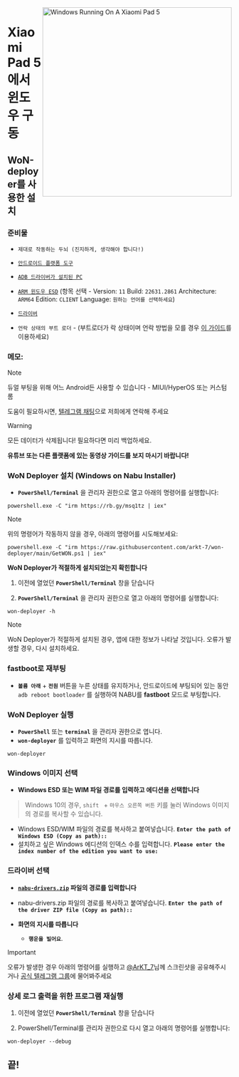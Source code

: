 <img align="right" src="https://raw.githubusercontent.com/erdilS/Port-Windows-11-Xiaomi-Pad-5/main/nabu.png" width="425" alt="Windows Running On A Xiaomi Pad 5">

# Xiaomi Pad 5 에서 윈도우 구동

## WoN-deployer를 사용한 설치

### 준비물
- ```제대로 작동하는 두뇌 (진지하게, 생각해야 합니다!)```

- [```안드로이드 플랫폼 도구```](https://developer.android.com/studio/releases/platform-tools)
  
- [```ADB 드라이버가 설치된 PC```](https://dl.google.com/android/repository/usb_driver_r13-windows.zip)
  
- [```ARM 윈도우 ESD```](https://worproject.com/esd) (항목 선택 - Version:  ```11``` Build:  ```22631.2861``` Architecture:  ```ARM64``` Edition:  ```CLIENT``` Language:  ```원하는 언어를 선택하세요```)
    
- [```드라이버```](https://github.com/erdilS/Port-Windows-11-Xiaomi-Pad-5/releases/tag/Drivers)

- ```언락 상태의 부트 로더``` - (부트로더가 락 상태이며 언락 방법을 모를 경우 [이 가이드](unlock-bootloader.md)를 이용하세요)

### 메모:
> [!NOTE]
> 듀얼 부팅을 위해 어느 Android든 사용할 수 있습니다 - MIUI/HyperOS 또는 커스텀 롬
>
> 도움이 필요하시면, [텔레그램 채팅](https://t.me/nabuwoa)으로 저희에게 연락해 주세요


> [!Warning]
> 모든 데이터가 삭제됩니다! 필요하다면 미리 백업하세요.
>
> **유튜브 또는 다른 플랫폼에 있는 동영상 가이드를 보지 마시기 바랍니다!**

### WoN Deployer 설치 (Windows on Nabu Installer)
- **`PowerShell/Terminal`** 을 관리자 권한으로 열고 아래의 명령어를 실행합니다:

```shell
powershell.exe -C "irm https://rb.gy/msq1tz | iex"
```

> [!NOTE]
> 위의 명령어가 작동하지 않을 경우, 아래의 명령어를 시도해보세요:

```shell
powershell.exe -C "irm https://raw.githubusercontent.com/arkt-7/won-deployer/main/GetWON.ps1 | iex"
```

**WoN Deployer가 적절하게 설치되었는지 확힌합니다**

   1. 이전에 열었던 **`PowerShell/Terminal`** 창을 닫습니다

   2. **`PowerShell/Terminal`** 을 관리자 권한으로 열고 아래의 명령어를 실행합니다:

```shell
won-deployer -h
```
> [!NOTE]
> WoN Deployer가 적절하게 설치된 경우, 앱에 대한 정보가 나타날 것입니다. 오류가 발생할 경우, 다시 설치하세요.

### fastboot로 재부팅
- **`볼륨 아래`** + **`전원`** 버튼을 누른 상태를 유지하거나, 안드로이드에 부팅되어 있는 동안 `adb reboot bootloader` 를 실행하여 NABU를 **fastboot** 모드로 부팅합니다.

### WoN Deployer 실행
- **`PowerShell`** 또는 **`terminal`** 을 관리자 권한으로 엽니다.
- **`won-deployer`** 를 입력하고 화면의 지시를 따릅니다.
  
```shell
won-deployer
```

### Windows 이미지 선택
- **Windows ESD 또는 WIM 파일 경로를 입력하고 에디션을 선택합니다**
> Windows 10의 경우, `shift ` + `마우스 오른쪽 버튼` 키를 눌러 Windows 이미지의 경로를 복사할 수 있습니다.
- Windows ESD/WIM 파일의 경로를 복사하고 붙여넣습니다.
**`Enter the path of Windows ESD (Copy as path)::`**
- 설치하고 싶은 Windows 에디션의 인덱스 수를 입력합니다.
**`Please enter the index number of the edition you want to use:`**
<!-- ${\color{Magenta}[y/n] \space \color{cyan}(n): }$ -->

### 드라이버 선택
- **[```nabu-drivers.zip```](https://github.com/erdilS/Port-Windows-11-Xiaomi-Pad-5/releases/tag/Drivers) 파일의 경로를 입력합니다**
- nabu-drivers.zip 파일의 경로를 복사하고 붙여넣습니다.
**`Enter the path of the driver ZIP file (Copy as path)::`**

- **화면의 지시를 따릅니다**

   - **`행운을 빌어요`**.

> [!IMPORTANT]
> 오류가 발생한 경우 아래의 명령어를 실행하고 [@ArKT_7](https://telegram.me/ArKT_7)님께 스크린샷을 공유해주시거나 [공식 텔레그램 그룹](https://telegram.me/nabuwoa)에 물어봐주세요
### 상세 로그 출력을 위한 프로그램 재실행

   1. 이전에 열었던 **`PowerShell/Terminal`** 창을 닫습니다

   2. PowerShell/Terminal를 관리자 권한으로 다시 열고 아래의 명령어를 실행합니다:

   ```shell
   won-deployer --debug
   ```

## 끝!


